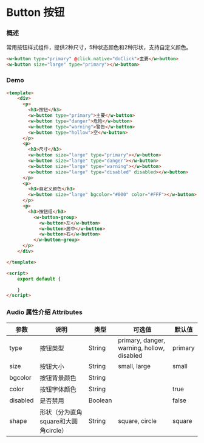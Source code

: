 #  Button 按钮

### 概述

常用按钮样式组件，提供2种尺寸，5种状态颜色和2种形状，支持自定义颜色。

```html
<w-button type="primary" @click.native="doClick">主要</w-button>
<w-button size="large" type="primary"></w-button>
```

### Demo

```html
<template>
    <div>
      <p>
        <h3>按钮</h3>
        <w-button type="primary">主要</w-button>
        <w-button type="danger">危险</w-button>
        <w-button type="warning">警告</w-button>
        <w-button type="hollow">空</w-button>
      </p>
      <p>
        <h3>尺寸</h3>
        <w-button size="large" type="primary"></w-button>
        <w-button size="large" type="danger"></w-button>
        <w-button size="large" type="warning"></w-button>
        <w-button size="large" type="disabled" disabled></w-button>
      </p>
      <p>
        <h3>自定义颜色</h3>
        <w-button size="large" bgcolor="#000" color="#FFF"></w-button>
      </p>
      <p>
        <h3>按钮组</h3>
          <w-button-group>
            <w-button>左</w-button>
            <w-button>居中</w-button>
            <w-button>右</w-button>
          </w-button-group>
      </p>
    </div>

</template>

<script>
    export default {

    }
</script>

```

###  Audio 属性介绍 Attributes

| 参数           | 说明            | 类型       | 可选值      |   默认值   |
|---------------|-----------------|-----------|------------|-----------|
| type          | 按钮类型         | String   | primary, danger, warning, hollow, disabled           |  primary  |
| size          | 按钮大小	       | String   | small, large  |    small   |
| bgcolor       | 按钮背景颜色	    | String    |            |           |
| color         | 按钮字体颜色	    | String   |            |  true |
| disabled      | 是否禁用	       | Boolean    |            |  false  |
| shape         | 形状（分为直角square和大圆角circle）      | String  | square, circle | square |